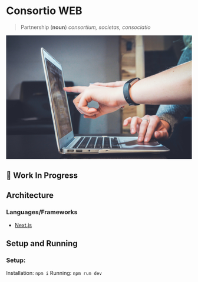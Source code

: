 # Consortio WEB

> Partnership (**noun**) *consortium, societas, consociatio*

![Connected](docs/connected.jpg)

## :construction: Work In Progress

## Architecture

### Languages/Frameworks

- [Next.js](https://nextjs.org/)

## Setup and Running

### Setup:

Installation: `npm i`
Running: `npm run dev`
